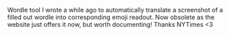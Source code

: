 Wordle tool I wrote a while ago to automatically translate a screenshot of a filled out wordle into corresponding emoji readout. 
Now obsolete as the website just offers it now, but worth documenting! Thanks NYTimes <3
